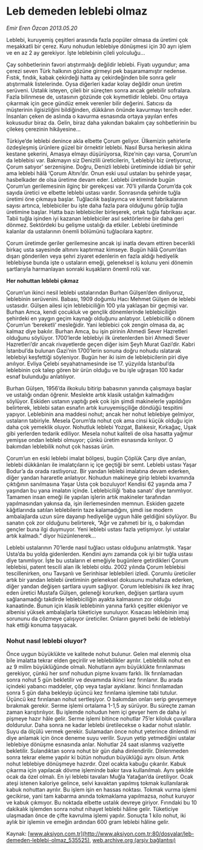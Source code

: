 # Leb demeden leblebi olmaz

*Emir Eren Özcan 2013.05.20*

<div class="pNewsDetailMainContent ctx_content" itemprop="articleBody">
 <p>
  Leblebi, kuruyemiş çeşitleri arasında fazla popüler olmasa da üretimi çok meşakkatli bir çerez. Kuru nohudun leblebiye dönüşmesi için 30 ayrı işlem ve en az 2 ay gerekiyor. İşte leblebinin çileli yolculuğu…
 </p>
 <p>
  Çay sohbetlerinin favori atıştırmalığı değildir leblebi. Fiyatı uygundur; ama çerezi seven Türk halkının gözüne girmeyi pek başaramamıştır nedense. Fıstık, fındık, kabak çekirdeği hatta ay çekirdeğinden bile sonra gelir atıştırmalık listelerinde. Oysa diğerleri kadar kolay değildir onun üretim serüveni. Ustalık isteyen, çileli bir süreçten sonra ancak gelebilir sofralara. Fazla bilinmese de, ustasının gözünde çok kıymetlidir leblebi. Onu ortaya çıkarmak için gece gündüz emek verenler bilir değerini. Satıcısı da müşterinin ilgisizliğini bildiğinden, dükkânın önünde kavurmayı tercih eder. İnsanları çeken de aslında o kavurma esnasında ortaya yayılan enfes kokusudur biraz da. Gelin, biraz daha yakından bakalım çay sohbetlerinin bu çilekeş çerezinin hikâyesine…
 </p>
 <p>
  Türkiye’de leblebi denince akla elbette Çorum geliyor. Ülkemizin şehirlerle özdeşleşmiş ürünlere güzel bir örnektir leblebi. Nasıl Bursa herkesin aklına kestane şekerini, Amasya elmayı düşürüyorsa, Rize’nin çayı varsa, Çorum’un da leblebisi var. Bakmayın siz Denizlili üreticilerin, ‘Leblebiyi biz üretiyoruz, Çorum satıyor’ serzenişine. Doğru, Denizli leblebi üretiminde iddialı bir şehir ama leblebi hâlâ ‘Çorum Altını’dır. Onun eski usul ustaları bu şehirde yaşar, hasbelkader de olsa üretime devam eder. Leblebi üretiminde bugün Çorum’un gerilemesinin ilginç bir gerekçesi var. 70’li yıllarda Çorum’da çok sayıda üretici ve elbette leblebi ustası vardır. Sonrasında şehirde tuğla üretimi öne çıkmaya başlar. Tuğlacılık başlayınca ve kiremit fabrikalarının sayısı artınca, leblebiciler bu işte daha fazla para olduğunu görüp tuğla üretimine başlar. Hatta bazı leblebiciler birleşerek, ortak tuğla fabrikası açar. Tabii tuğla işinden iyi kazanan leblebiciler asıl sektörlerine bir daha geri dönmez. Sektördeki bu gelişme ustalığı da etkiler. Leblebi üretiminde kalanlar da ustalarının önemli bölümünü tuğlacılara kaptırır.
 </p>
 <p>
  Çorum üretimde geriler gerilemesine ancak işi inatla devam ettiren becerikli birkaç usta sayesinde altınını kaptırmaz kimseye. Bugün hâlâ Çorum’dan dışarı gönderilen veya şehri ziyaret edenlerin en fazla aldığı hediyelik leblebiyse bunda işte o ustaların emeği, geleneksel iş kolunu yeni dönemin şartlarıyla harmanlayan sonraki kuşakların önemli rolü var.
 </p>
 <p>
  <strong>
   Her nohuttan leblebi çıkmaz
  </strong>
 </p>
 <p>
  Çorum’un ikinci nesil leblebi ustalarından Burhan Gülşen’den dinliyoruz, leblebinin serüvenini. Babası, 1909 doğumlu Hacı Mehmet Gülşen de leblebi ustasıdır. Gülşen ailesi için leblebiciliğin 100 yıla yaklaşan bir geçmişi var. Burhan Amca, kendi çocukluk ve gençlik dönemlerinde leblebiciliğin şehirdeki en yaygın geçim kaynağı olduğunu anlatıyor. Leblebicilik o dönem Çorum’un ‘bereketli’ mesleğidir. Yani leblebici çok zengin olmasa da, aç kalmaz diye bakılır. Burhan Amca, bu işin pirinin Ahmedi Sever Hazretleri olduğunu söylüyor. 1700’lerde leblebiyi ilk üretenlerden biri Ahmedi Sever Hazretleri’dir ancak rivayetlerde geçen diğer isim Şeyh Murat Gazi’dir. Kabri İstanbul’da bulunan Gazi’nin 1700’lerin sonuna doğru nohudu ıslatarak leblebiyi keşfettiği söyleniyor. Bugün her iki isim de leblebicilerin piri diye anılıyor. Evliya Çelebi seyahatnamesinde ise 17. yüzyılda İstanbul’da leblebinin çok talep gören bir ürün olduğu ve bu işle uğraşan 100 kadar esnaf bulunduğu anlatılıyor.
 </p>
 <p>
  Burhan Gülşen, 1956’da ilkokulu bitirip babasının yanında çalışmaya başlar ve ustalığı ondan öğrenir. Meslekte artık klasik ustalığın kalmadığını söylüyor. Eskiden ustanın yaptığı pek çok işin şimdi makinelerle yapıldığını belirterek, leblebi satan esnafın artık kuruyemişçiliğe döndüğü tespitini yapıyor. Leblebinin ana maddesi nohut; ancak her nohut leblebiye gelmiyor, ustaların tabiriyle. Mesela Çorum’da nohut çok ama cinsi küçük olduğu için daha çok yemeklik oluyor. Nohutluk leblebi Yozgat, Balıkesir, Kırkağaç, Uşak gibi yerlerden tedarik ediliyor. Mesela nohut kaliteli de olsa hasatta yağmur yemişse ondan leblebi olmuyor; çünkü üretim esnasında kırılıyor. O bakımdan leblebilik nohut çok hassas ürün.
 </p>
 <p>
  Çorum’un en eski leblebi imalat bölgesi, bugün Çöplük Çarşı diye anılan, leblebi dükkânları ile imalatçıların iç içe geçtiği bir semt. Leblebi ustası Yaşar Bodur’a da orada rastlıyoruz. Bir yandan leblebi imalatına devam ederken, diğer yandan hararetle anlatıyor. Nohudun makineye girip leblebi kıvamında çıktığının sanılmasına Yaşar Usta çok bozuluyor! Kendisi 62 yaşında ama 7 yaşından bu yana imalatın içinde. Leblebiciliği ‘baba sanatı’ diye tanımlıyor. Tamamen insan emeği ile yapılan işlerin artık makineler tarafından yapılmasından yakınsa da, işin ilerlemesinden memnun. Eskiden gazete kâğıtlarında satılan leblebilerin taze kalamadığını, şimdi ise modern ambalajlarda uzun süre dayanıp hediyeliğe uygun hâle geldiğini söylüyor. Bu sanatın çok zor olduğunu belirterek, “Ağır ve zahmeti bir iş, o bakımdan gençler buna ilgi duymuyor. Yeni leblebi ustası fazla yetişmiyor. İyi ustalar artık kalmadı.” diyor hüzünlenerek…
 </p>
 <p>
  Leblebi ustalarının 70’lerde nasıl tuğlacı ustası olduğunu anlatmıştık. Yaşar Usta’da bu yolda gidenlerden. Kendini aynı zamanda çok iyi bir tuğla ustası diye tanımlıyor. İşte bu ustaların el emeğiyle bugünlere getirdikleri Çorum leblebisi, patent tescili alan ilk leblebi oldu. 2002 yılında Çorum leblebisi tescillenirken, onu Tavşanlı ve Serinhisar leblebileri izledi. Çorumlu üreticiler artık bir yandan leblebi üretiminin geleneksel dokusunu muhafaza ederken, diğer yandan değişen şartlara uyum sağlıyor. Çorum leblebisini ilk kez ihraç eden üretici Mustafa Gülşen, geleneği korurken, değişen şartlara uyum sağlanamadığı takdirde leblebiciliğin ayakta kalmasının zor olduğu kanaatinde. Bunun için klasik leblebinin yanına farklı çeşitler ekleniyor ve albenisi yüksek ambalajlarla tüketiciye sunuluyor. Kısacası leblebinin imaj sorununu da çözmeye çalışıyor üreticiler. Onların gayreti belki de leblebiyi hak ettiği konuma taşıyacak.
 </p>
 <h3>
  <span>
   Nohut nasıl leblebi oluyor?
  </span>
 </h3>
 <p>
  Önce uygun büyüklükte ve kalitede nohut bulunur. Gelen mal elenmiş olsa bile imalatta tekrar elden geçirilir ve leblebilikler ayrılır. Leblebilik nohut en az 9 milim büyüklüğünde olmalı. Nohutların aynı büyüklükte fırınlanması gerekiyor, çünkü her sınıf nohudun pişme kıvamı farklı. İlk fırınlamadan sonra nohut 5 gün bekletilir ve devamında ikinci kez fırınlanır. Bu arada içindeki yabancı maddeler, çöp veya taşlar ayıklanır. İkinci fırınlamadan sonra 5 gün daha bekleyip üçüncü kez fırınlama işlemine tabi tutulur. Üçüncü kez fırınlanan nohut sertleşiyor. O bakımdan onları serip gevşemeye bırakmak gerekir. Serme işlemi ortalama 1-1,5 ay sürüyor. Bu süreçte zaman zaman karıştırılıyor. Bu işlemde nohudun hem içi gevşer hem de daha iyi pişmeye hazır hâle gelir. Serme işlemi bitince nohutlar 75’er kiloluk çuvallara doldurulur. Daha sonra ne kadar leblebi üretilecekse o kadar nohut ıslatılır. Suyu da ölçülü vermek gerekir. Sulamadan önce nohut yeterince dinlendi mi diye anlamak için önce deneme suyu verilir. Suyun yetip yetmediğini ustalar leblebiye dönüşme esnasında anlar. Nohutlar 24 saat ıslanmış vaziyette bekletilir. Sulandıktan sonra nohut bir gün daha dinlendirilir. Dinlenmeden sonra tekrar eleme yapılır ki bütün nohudun büyüklüğü aynı olsun. Artık nohut leblebiye dönüşmeye hazırdır. Özel ocakta kabuğu çıkarılır. Kabuk çıkarma için yapılacak dövme işleminde bakır tava kullanılmalı. Aynı şekilde ocak da özel olmalı. En iyi leblebi tavaları Muğla Yatağan’da üretiliyor. Ocak ateşi istenen kaloriye gelince, selvi kavaktan yapılmış tokmak kullanılarak kabuk nohuttan ayrılır. Bu işlem işin en hassas noktası. Tokmak vurma işlemi gecikirse, yani tam kabarma anında tokmaklama yapılmazsa, nohut kuruyor ve kabuk çıkmıyor. Bu noktada elbette ustalık devreye giriyor. Fırındaki bu 10 dakikalık işlemden sonra nohut nihayet leblebi hâline gelir. Tüketiciye ulaşmadan önce de çifte kavrulma işlemi yapılır. Sonuçta 1 kilo nohut, iki aylık bir işlemin ve emeğin ardından 600 gram leblebi hâline gelir.
 </p>
</div>


Kaynak: [www.aksiyon.com.tr](http://www.aksiyon.com.tr:80/dosyalar/leb-demeden-leblebi-olmaz_535525), [web.archive.org (arşiv bağlantısı)](http://web.archive.org/web/20160303005904/http://www.aksiyon.com.tr:80/dosyalar/leb-demeden-leblebi-olmaz_535525)
